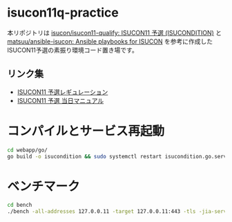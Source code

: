 # isucon11q-practice
本リポジトリは [isucon/isucon11-qualify: ISUCON11 予選 (ISUCONDITION)](https://github.com/isucon/isucon11-qualify) と [matsuu/ansible-isucon: Ansible playbooks for ISUCON](https://github.com/matsuu/ansible-isucon) を参考に作成したISUCON11予選の素振り環境コード置き場です。

## リンク集
- [ISUCON11 予選レギュレーション](https://isucon.net/archives/55854734.html)
- [ISUCON11 予選 当日マニュアル](https://github.com/isucon/isucon11-qualify/blob/main/docs/manual.md)

# コンパイルとサービス再起動
```bash
cd webapp/go/
go build -o isucondition && sudo systemctl restart isucondition.go.service
```

# ベンチマーク
```bash
cd bench
./bench -all-addresses 127.0.0.11 -target 127.0.0.11:443 -tls -jia-service-url http://127.0.0.1:4999
```
